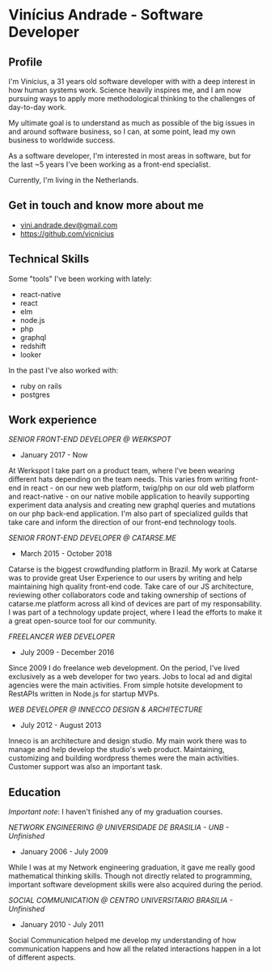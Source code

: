 # Vinícius Andrade - Software Developer

## Profile

I'm Vinícius, a 31 years old software developer with with a deep interest in how human systems work. Science heavily inspires me, and I am now pursuing ways to apply more methodological thinking to the challenges of day-to-day work.

My ultimate goal is to understand as much as possible of the big issues in and around software business, so I can, at some point, lead my own business to worldwide success.

As a software developer, I'm interested in most areas in software, but for the last ~5 years I've been working as a front-end specialist.

Currently, I'm living in the Netherlands.

## Get in touch and know more about me

- vini.andrade.dev@gmail.com
- https://github.com/vicnicius

## Technical Skills

Some "tools" I've been working with lately:

- react-native
- react
- elm
- node.js
- php
- graphql
- redshift
- looker

In the past I've also worked with:

- ruby on rails
- postgres

## Work experience

*SENIOR FRONT-END DEVELOPER @ WERKSPOT*

- January 2017 - Now

At Werkspot I take part on a product team, where I've been wearing different hats depending on the team needs. This varies from writing front-end in react - on our new web platform, twig/php on our old web platform and react-native - on our native mobile application to heavily supporting experiment data analysis and creating new graphql queries and mutations on our php back-end application. I'm also part of specialized guilds that take care and inform the direction of our front-end technology tools.

*SENIOR FRONT-END DEVELOPER @ CATARSE.ME*

- March 2015 - October 2018

Catarse is the biggest crowdfunding platform in Brazil. My work at Catarse was to provide great User Experience to our users by writing and help maintaining high quality front-end code. Take care of our JS architecture, reviewing other collaborators code and taking ownership of sections of catarse.me platform across all kind of devices are part of my responsability. I was part of a technology update project, where I lead the efforts to make it a great open-source tool for our community.

*FREELANCER WEB DEVELOPER*

- July 2009 - December 2016

Since 2009 I do freelance web development. On the period, I’ve lived exclusively as a web developer for two years. Jobs to local ad and digital agencies were the main activities. From simple hotsite development to RestAPIs written in Node.js for startup MVPs.

*WEB DEVELOPER @ INNECCO DESIGN & ARCHITECTURE*

- July 2012 - August 2013

Inneco is an architecture and design studio. My main work there was to manage and help develop the studio's web product. Maintaining, customizing and building wordpress themes were the main activities. Customer support was also an important task.

## Education

*Important note*: I haven't finished any of my graduation courses.

*NETWORK ENGINEERING @ UNIVERSIDADE DE BRASILIA - UNB - Unfinished*

- January 2006 - July 2009

While I was at my Network engineering graduation, it gave me really good mathematical thinking skills. Though not directly related to programming, important software development skills were also acquired during the period.

*SOCIAL COMMUNICATION @ CENTRO UNIVERSITARIO BRASILIA - Unfinished*

- January 2010 - July 2011

Social Communication helped me develop my understanding of how communication happens and how all the related interactions happen in a lot of different aspects.
